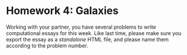 # Homework 4: Galaxies
Working with your partner, you have several problems to write computational essays for this week. Like last time, please make sure you export the essay as a _standalone_ HTML file, and please name them according to the problem number.


